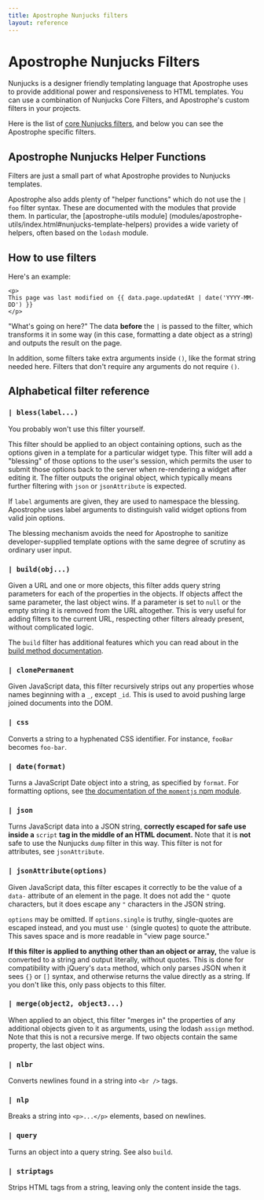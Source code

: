 ```yaml
---
title: Apostrophe Nunjucks filters
layout: reference
---
```


# Apostrophe Nunjucks Filters

Nunjucks is a designer friendly templating language that Apostrophe uses to provide additional power and responsiveness to HTML templates. You can use a combination of Nunjucks Core Filters, and Apostrophe's custom filters in your projects.

Here is the list of [core Nunjucks filters](https://mozilla.github.io/nunjucks/templating.html#builtin-filters), and below you can see the Apostrophe specific filters.

## Apostrophe Nunjucks Helper Functions

Filters are just a small part of what Apostrophe provides to Nunjucks templates.

Apostrophe also adds plenty of "helper functions" which do not use the `| foo` filter syntax. These are documented with the modules that provide them. In particular, the \[apostrophe-utils module\] \(modules/apostrophe-utils/index.html\#nunjucks-template-helpers\) provides a wide variety of helpers, often based on the `lodash` module.

## How to use filters

Here's an example:

```markup
<p>
This page was last modified on {{ data.page.updatedAt | date('YYYY-MM-DD') }}
</p>
```

"What's going on here?" The data **before** the `|` is passed to the filter, which transforms it in some way \(in this case, formatting a date object as a string\) and outputs the result on the page.

In addition, some filters take extra arguments inside `()`, like the format string needed here. Filters that don't require any arguments do not require `()`.

## Alphabetical filter reference

### `| bless(label...)`

You probably won't use this filter yourself.

This filter should be applied to an object containing options, such as the options given in a template for a particular widget type. This filter will add a "blessing" of those options to the user's session, which permits the user to submit those options back to the server when re-rendering a widget after editing it. The filter outputs the original object, which typically means further filtering with `json` or `jsonAttribute` is expected.

If `label` arguments are given, they are used to namespace the blessing. Apostrophe uses label arguments to distinguish valid widget options from valid join options.

The blessing mechanism avoids the need for Apostrophe to sanitize developer-supplied template options with the same degree of scrutiny as ordinary user input.

### `| build(obj...)`

Given a URL and one or more objects, this filter adds query string parameters for each of the properties in the objects. If objects affect the same parameter, the last object wins. If a parameter is set to `null` or the empty string it is removed from the URL altogether. This is very useful for adding filters to the current URL, respecting other filters already present, without complicated logic.

The `build` filter has additional features which you can read about in the [build method documentation](/modules/apostrophe-urls/README.html#build-url-path-data).

### `| clonePermanent`

Given JavaScript data, this filter recursively strips out any properties whose names beginning with a `_`, except `_id`. This is used to avoid pushing large joined documents into the DOM.

### `| css`

Converts a string to a hyphenated CSS identifier. For instance, `fooBar` becomes `foo-bar`.

### `| date(format)`

Turns a JavaScript Date object into a string, as specified by `format`. For formatting options, see [the documentation of the `momentjs` npm module](https://momentjs.com/docs/#/displaying/format/).

### `| json`

Turns JavaScript data into a JSON string, **correctly escaped for safe use inside a** `script` **tag in the middle of an HTML document.** Note that it is **not** safe to use the Nunjucks `dump` filter in this way. This filter is not for attributes, see `jsonAttribute`.

### `| jsonAttribute(options)`

Given JavaScript data, this filter escapes it correctly to be the value of a `data-` attribute of an element in the page. It does not add the `"` quote characters, but it does escape any `"` characters in the JSON string.

`options` may be omitted. If `options.single` is truthy, single-quotes are escaped instead, and you must use `'` \(single quotes\) to quote the attribute. This saves space and is more readable in "view page source."

**If this filter is applied to anything other than an object or array,** the value is converted to a string and output literally, without quotes. This is done for compatibility with jQuery's `data` method, which only parses JSON when it sees `{}` or `[]` syntax, and otherwise returns the value directly as a string. If you don't like this, only pass objects to this filter.

### `| merge(object2, object3...)`

When applied to an object, this filter "merges in" the properties of any additional objects given to it as arguments, using the lodash `assign` method. Note that this is not a recursive merge. If two objects contain the same property, the last object wins.

### `| nlbr`

Converts newlines found in a string into `<br />` tags.

### `| nlp`

Breaks a string into `<p>...</p>` elements, based on newlines.

### `| query`

Turns an object into a query string. See also `build`.

### `| striptags`

Strips HTML tags from a string, leaving only the content inside the tags.

